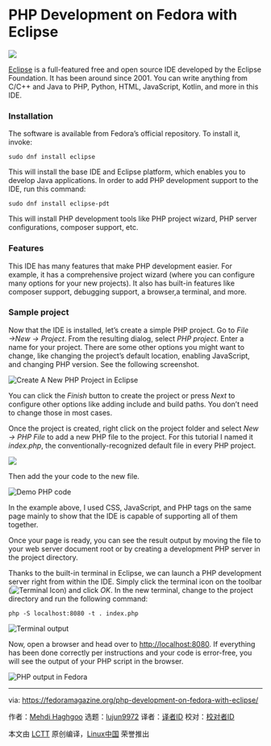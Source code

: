 [#]: collector: (lujun9972)
[#]: translator: ( )
[#]: reviewer: ( )
[#]: publisher: ( )
[#]: url: ( )
[#]: subject: (PHP Development on Fedora with Eclipse)
[#]: via: (https://fedoramagazine.org/php-development-on-fedora-with-eclipse/)
[#]: author: (Mehdi Haghgoo https://fedoramagazine.org/author/powergame/)

PHP Development on Fedora with Eclipse
======

![][1]

[Eclipse][2] is a full-featured free and open source IDE developed by the Eclipse Foundation. It has been around since 2001. You can write anything from C/C++ and Java to PHP, Python, HTML, JavaScript, Kotlin, and more in this IDE.

### Installation

The software is available from Fedora’s official repository. To install it, invoke:

```
sudo dnf install eclipse
```

This will install the base IDE and Eclipse platform, which enables you to develop Java applications. In order to add PHP development support to the IDE, run this command:

```
sudo dnf install eclipse-pdt
```

This will install PHP development tools like PHP project wizard, PHP server configurations, composer support, etc.

### Features

This IDE has many features that make PHP development easier. For example, it has a comprehensive project wizard (where you can configure many options for your new projects). It also has built-in features like composer support, debugging support, a browser,a terminal, and more.

### Sample project

Now that the IDE is installed, let’s create a simple PHP project. Go to _File →New → Project_. From the resulting dialog, select _PHP project_. Enter a name for your project. There are some other options you might want to change, like changing the project’s default location, enabling JavaScript, and changing PHP version. See the following screenshot.

![Create A New PHP Project in Eclipse][3]

You can click the _Finish_ button to create the project or press _Next_ to configure other options like adding include and build paths. You don’t need to change those in most cases.

Once the project is created, right click on the project folder and select _New → PHP File_ to add a new PHP file to the project. For this tutorial I named it _index.php_, the conventionally-recognized default file in every PHP project.

![][4]

Then add the your code to the new file.

![Demo PHP code][5]

In the example above, I used CSS, JavaScript, and PHP tags on the same page mainly to show that the IDE is capable of supporting all of them together.

Once your page is ready, you can see the result output by moving the file to your web server document root or by creating a development PHP server in the project directory.

Thanks to the built-in terminal in Eclipse, we can launch a PHP development server right from within the IDE. Simply click the terminal icon on the toolbar (![Terminal Icon][6]) and click _OK_. In the new terminal, change to the project directory and run the following command:

```
php -S localhost:8080 -t . index.php
```

![Terminal output][7]

Now, open a browser and head over to <http://localhost:8080>. If everything has been done correctly per instructions and your code is error-free, you will see the output of your PHP script in the browser.

![PHP output in Fedora][8]

--------------------------------------------------------------------------------

via: https://fedoramagazine.org/php-development-on-fedora-with-eclipse/

作者：[Mehdi Haghgoo][a]
选题：[lujun9972][b]
译者：[译者ID](https://github.com/译者ID)
校对：[校对者ID](https://github.com/校对者ID)

本文由 [LCTT](https://github.com/LCTT/TranslateProject) 原创编译，[Linux中国](https://linux.cn/) 荣誉推出

[a]: https://fedoramagazine.org/author/powergame/
[b]: https://github.com/lujun9972
[1]: https://fedoramagazine.org/wp-content/uploads/2020/02/php-eclipse-816x346.png
[2]: https://projects.eclipse.org/projects/eclipse
[3]: https://fedoramagazine.org/wp-content/uploads/2020/02/Screenshot-from-2020-02-07-01-58-39.png
[4]: https://fedoramagazine.org/wp-content/uploads/2020/02/Screenshot-from-2020-02-07-02-02-05-1024x576.png
[5]: https://fedoramagazine.org/wp-content/uploads/2020/02/code-1024x916.png
[6]: https://fedoramagazine.org/wp-content/uploads/2020/02/Screenshot-from-2020-02-07-03-50-05.png
[7]: https://fedoramagazine.org/wp-content/uploads/2020/02/terminal-1024x239.png
[8]: https://fedoramagazine.org/wp-content/uploads/2020/02/output.png
